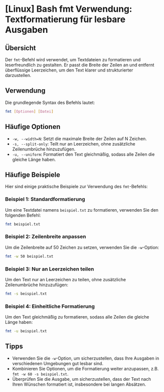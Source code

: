 # [Linux] Bash fmt Verwendung: Textformatierung für lesbare Ausgaben

## Übersicht
Der `fmt`-Befehl wird verwendet, um Textdateien zu formatieren und leserfreundlich zu gestalten. Er passt die Breite der Zeilen an und entfernt überflüssige Leerzeichen, um den Text klarer und strukturierter darzustellen.

## Verwendung
Die grundlegende Syntax des Befehls lautet:

```bash
fmt [Optionen] [Datei]
```

## Häufige Optionen
- `-w, --width=N`: Setzt die maximale Breite der Zeilen auf N Zeichen.
- `-s, --split-only`: Teilt nur an Leerzeichen, ohne zusätzliche Zeilenumbrüche hinzuzufügen.
- `-u, --uniform`: Formatiert den Text gleichmäßig, sodass alle Zeilen die gleiche Länge haben.

## Häufige Beispiele
Hier sind einige praktische Beispiele zur Verwendung des `fmt`-Befehls:

### Beispiel 1: Standardformatierung
Um eine Textdatei namens `beispiel.txt` zu formatieren, verwenden Sie den folgenden Befehl:

```bash
fmt beispiel.txt
```

### Beispiel 2: Zeilenbreite anpassen
Um die Zeilenbreite auf 50 Zeichen zu setzen, verwenden Sie die `-w`-Option:

```bash
fmt -w 50 beispiel.txt
```

### Beispiel 3: Nur an Leerzeichen teilen
Um den Text nur an Leerzeichen zu teilen, ohne zusätzliche Zeilenumbrüche hinzuzufügen:

```bash
fmt -s beispiel.txt
```

### Beispiel 4: Einheitliche Formatierung
Um den Text gleichmäßig zu formatieren, sodass alle Zeilen die gleiche Länge haben:

```bash
fmt -u beispiel.txt
```

## Tipps
- Verwenden Sie die `-w`-Option, um sicherzustellen, dass Ihre Ausgaben in verschiedenen Umgebungen gut lesbar sind.
- Kombinieren Sie Optionen, um die Formatierung weiter anzupassen, z.B. `fmt -w 60 -s beispiel.txt`.
- Überprüfen Sie die Ausgabe, um sicherzustellen, dass der Text nach Ihren Wünschen formatiert ist, insbesondere bei langen Absätzen.